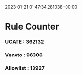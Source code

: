 2023-01-21 01:47:34.281038+00:00
# Rule Counter 
 ### UCATE : 362132

 ### Veneto : 96306

 ### Allowlist : 13927